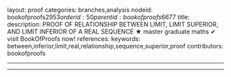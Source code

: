 layout: proof
categories: branches,analysis
nodeid: bookofproofs$2953
orderid: 50
parentid: bookofproofs$6677
title: 
description: PROOF OF RELATIONSHIP BETWEEN LIMIT, LIMIT SUPERIOR, AND LIMIT INFERIOR OF A REAL SEQUENCE &#9733; master graduate maths &#10004; visit BookOfProofs now!
references: 
keywords: between,inferior,limit,real,relationship,sequence,superior,proof
contributors: bookofproofs

---


---

